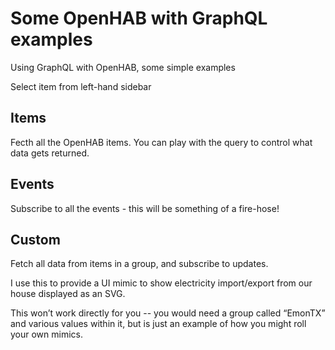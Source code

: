 # Some OpenHAB with GraphQL examples

Using GraphQL with OpenHAB, some simple examples


Select item from left-hand sidebar


## Items

Fecth all the OpenHAB items. You can play with the query to control what data gets returned.


## Events

Subscribe to all the events - this will be something of a fire-hose!


## Custom

Fetch all data from items in a group, and subscribe to updates.

I use this to provide a UI mimic to show electricity import/export from our house displayed as an SVG.

This won’t work directly for you -- you would need a group called “EmonTX” and various values within it, but is just an example of how you might roll your own mimics.


